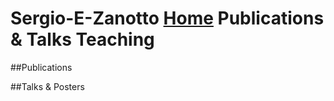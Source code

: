 # Sergio-E-Zanotto                                                                   [Home](Sergio-E-Zanotto.github.io)        Publications & Talks       Teaching



##Publications




##Talks & Posters
